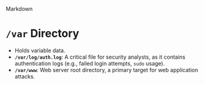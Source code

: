 Markdown

# `/var` Directory

- Holds variable data.
- **`/var/log/auth.log`**: A critical file for security analysts, as it contains authentication logs (e.g., failed login attempts, `sudo` usage).
- **`/var/www`**: Web server root directory, a primary target for web application attacks.
